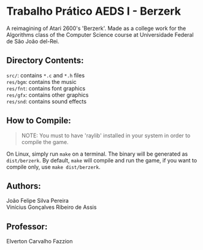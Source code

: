 # Trabalho Prático AEDS I - Berzerk

A reimagining of Atari 2600's 'Berzerk'. Made as a college work for the Algorithms class of the Computer Science course at Universidade Federal de São João del-Rei.

## Directory Contents:
`src/`: contains `*.c` and `*.h` files
<br>
`res/bgm`: contains the music
<br>
`res/fnt`: contains font graphics
<br>
`res/gfx`: contains other graphics
<br>
`res/snd`: contains sound effects

## How to Compile:
> NOTE: You must to have 'raylib' installed in your system in order to compile the game.

On Linux, simply run `make` on a terminal. The binary will be generated as `dist/berzerk`. By default, `make` will compile and run the game, if you want to compile only, use `make dist/berzerk`.

## Authors:
João Felipe Silva Pereira
<br>
Vinícius Gonçalves Ribeiro de Assis

## Professor:
Elverton Carvalho Fazzion